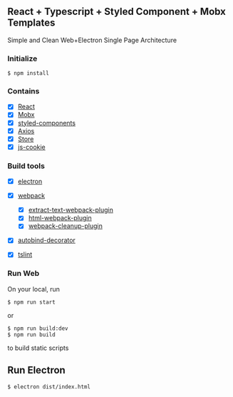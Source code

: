 ## React + Typescript + Styled Component + Mobx Templates
Simple and Clean Web+Electron Single Page Architecture

### Initialize
```
$ npm install
```

### Contains
- [x] [React](https://facebook.github.io/react/) 
- [x] [Mobx](https://github.com/mobxjs/mobx)
- [x] [styled-components](https://github.com/styled-components/styled-components)
- [x] [Axios](https://github.com/axios/axios)
- [x] [Store](https://github.com/marcuswestin/store.js)
- [x] [js-cookie](https://github.com/js-cookie/js-cookie)

### Build tools
- [x] [electron](https://electronjs.org/)
- [x] [webpack](https://webpack.github.io)
  - [x] [extract-text-webpack-plugin](https://github.com/webpack-contrib/extract-text-webpack-plugin)
  - [x] [html-webpack-plugin](https://github.com/jantimon/html-webpack-plugin)
  - [x] [webpack-cleanup-plugin](https://github.com/gpbl/webpack-cleanup-plugin)
- [x] [autobind-decorator](https://github.com/andreypopp/autobind-decorator)
- [x] [tslint](https://palantir.github.io/tslint/)


### Run Web
On your local, run
```
$ npm run start
```

or 

```
$ npm run build:dev
$ npm run build
```
to build static scripts

## Run Electron
```
$ electron dist/index.html
```
